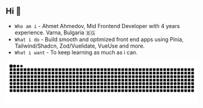 ## Hi 👋
* `Who am i` - Ahmet Ahmedov, Mid Frontend Developer with 4 years experience. Varna, Bulgaria 🇧🇬
* `What i do` - Build smooth and optimized front end apps using Pinia, Tailwind/Shadcn, Zod/Vuelidate, VueUse and more.
* `What i want` - To keep learning as much as i can.

![Snake animation](https://raw.githubusercontent.com/ahmedovv123/ahmedovv123/output/github-contribution-grid-snake-dark.svg)
<!--
**ahmedovv123/ahmedovv123** is a ✨ _special_ ✨ repository because its `README.md` (this file) appears on your GitHub profile.

Here are some ideas to get you started:

- 🔭 I’m currently working on ...
- 🌱 I’m currently learning ...
- 👯 I’m looking to collaborate on ...
- 🤔 I’m looking for help with ...
- 💬 Ask me about ...
- 📫 How to reach me: ...
- 😄 Pronouns: ...
- ⚡ Fun fact: ...
-->
